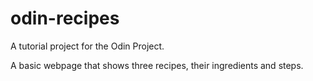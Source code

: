 # odin-recipes

A tutorial project for the Odin Project.

A basic webpage that shows three recipes, their ingredients and steps.
